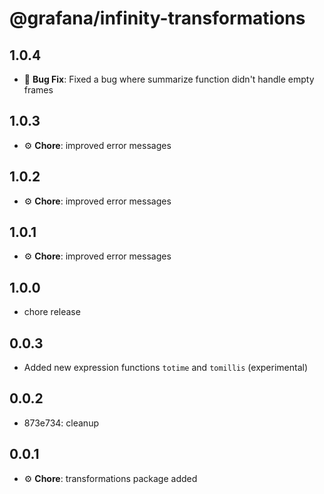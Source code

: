 # @grafana/infinity-transformations

## 1.0.4

- 🐛 **Bug Fix**: Fixed a bug where summarize function didn't handle empty frames

## 1.0.3

- ⚙️ **Chore**: improved error messages

## 1.0.2

- ⚙️ **Chore**: improved error messages

## 1.0.1

- ⚙️ **Chore**: improved error messages

## 1.0.0

- chore release

## 0.0.3

- Added new expression functions `totime` and `tomillis` (experimental)

## 0.0.2

- 873e734: cleanup

## 0.0.1

- ⚙️ **Chore**: transformations package added
